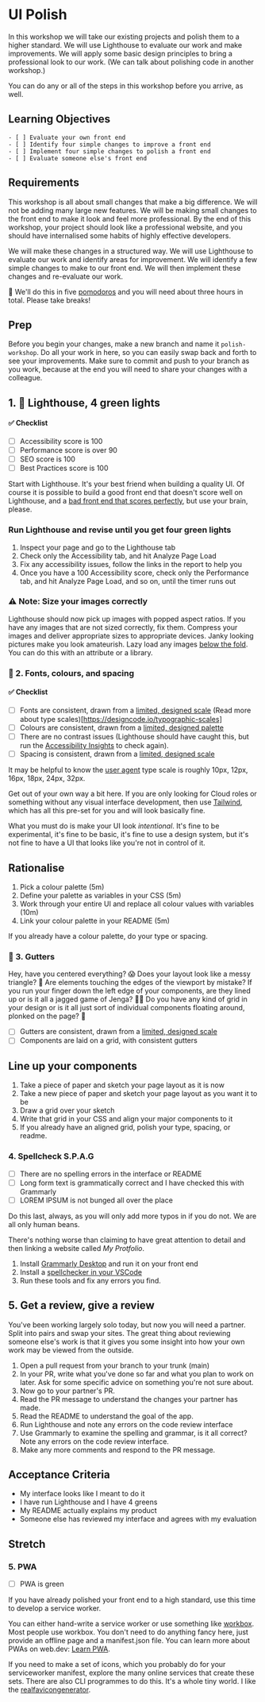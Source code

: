 # UI Polish

In this workshop we will take our existing projects and polish them to a higher standard. We will use Lighthouse to evaluate our work and make improvements. We will apply some basic design principles to bring a professional look to our work. (We can talk about polishing code in another workshop.)

You can do any or all of the steps in this workshop before you arrive, as well.

## Learning Objectives

```objectives
- [ ] Evaluate your own front end
- [ ] Identify four simple changes to improve a front end
- [ ] Implement four simple changes to polish a front end
- [ ] Evaluate someone else's front end
```

## Requirements

This workshop is all about small changes that make a big difference. We will not be adding many large new features. We will be making small changes to the front end to make it look and feel more professional. By the end of this workshop, your project should look like a professional website, and you should have internalised some habits of highly effective developers.

We will make these changes in a structured way. We will use Lighthouse to evaluate our work and identify areas for improvement. We will identify a few simple changes to make to our front end. We will then implement these changes and re-evaluate our work.

🍅 We'll do this in five [pomodoros](https://pomofocus.io/) and you will need about three hours in total. Please take breaks!

## Prep

Before you begin your changes, make a new branch and name it `polish-workshop`. Do all your work in here, so you can easily swap back and forth to see your improvements. Make sure to commit and push to your branch as you work, because at the end you will need to share your changes with a colleague.

## 1. 🧪 Lighthouse, 4 green lights

#### ✅ Checklist

- [ ] Accessibility score is 100
- [ ] Performance score is over 90
- [ ] SEO score is 100
- [ ] Best Practices score is 100

Start with Lighthouse. It's your best friend when building a quality UI. Of course it is possible to build a good front end that doesn't score well on Lighthouse, and a [bad front end that scores perfectly](https://www.matuzo.at/blog/building-the-most-inaccessible-site-possible-with-a-perfect-lighthouse-score/), but use your brain, please.

<!--{{<note type="activity" title="Audit your design 🍅">}} -->

### Run Lighthouse and revise until you get four green lights

1. Inspect your page and go to the Lighthouse tab
1. Check only the Accessibility tab, and hit Analyze Page Load
1. Fix any accessibility issues, follow the links in the report to help you
1. Once you have a 100 Accessibility score, check only the Performance tab, and hit Analyze Page Load, and so on, until the timer runs out

<!--{{</note>}}-->

### ⚠️ Note: Size your images correctly

Lighthouse should now pick up images with popped aspect ratios. If you have any images that are not sized correctly, fix them. Compress your images and deliver appropriate sizes to appropriate devices. Janky looking pictures make you look amateurish. Lazy load any images [below the fold](https://web.dev/lazy-loading-best-practices/). You can do this with an attribute or a library.

### 🎨 2. Fonts, colours, and spacing

#### ✅ Checklist

- [ ] Fonts are consistent, drawn from a [limited, designed scale](https://typescale.com/) (Read more about type scales)[https://designcode.io/typographic-scales]
- [ ] Colours are consistent, drawn from a [limited, designed palette](https://coolors.co/palettes/trending)
- [ ] There are no contrast issues (Lighthouse should have caught this, but run the [Accessibility Insights](https://accessibilityinsights.io/) to check again).
- [ ] Spacing is consistent, drawn from a [limited, designed scale](https://uxplanet.org/spacing-guide-for-designers-5bd140afe52a)

It may be helpful to know the [user agent](https://chromium.googlesource.com/chromium/blink/+/master/Source/core/css/html.css) type scale is roughly 10px, 12px, 16px, 18px, 24px, 32px.

Get out of your own way a bit here. If you are only looking for Cloud roles or something without any visual interface development, then use [Tailwind](https://tailwindcss.com/), which has all this pre-set for you and will look basically fine.

What you must do is make your UI look _intentional_. It's fine to be experimental, it's fine to be basic, it's fine to use a design system, but it's not fine to have a UI that looks like you're not in control of it.

<!--{{<note type="activity" title="Rationalise your design 🍅">}}-->

## Rationalise

1. Pick a colour palette (5m)
1. Define your palette as variables in your CSS (5m)
1. Work through your entire UI and replace all colour values with variables (10m)
1. Link your colour palette in your README (5m)

If you already have a colour palette, do your type or spacing.

<!--{{</note>}}-->

### 📐 3. Gutters

Hey, have you centered everything? 😱 Does your layout look like a messy triangle? 💩 Are elements touching the edges of the viewport by mistake? If you run your finger down the left edge of your components, are they lined up or is it all a jagged game of Jenga? 🍻🥴 Do you have any kind of grid in your design or is it all just sort of individual components floating around, plonked on the page? 🫠

- [ ] Gutters are consistent, drawn from a [limited, designed scale](https://type-scale.com/)
- [ ] Components are laid on a grid, with consistent gutters

<!--{{<note type="activity" title="Line up your components 🍅">}}-->

## Line up your components

1. Take a piece of paper and sketch your page layout as it is now
1. Take a new piece of paper and sketch your page layout as you want it to be
1. Draw a grid over your sketch 
1. Write that grid in your CSS and align your major components to it
1. If you already have an aligned grid, polish your type, spacing, or readme.

<!--{{</note>}}-->

### 4. Spellcheck S.P.A.G

- [ ] There are no spelling errors in the interface or README
- [ ] Long form text is grammatically correct and I have checked this with Grammarly
- [ ] LOREM IPSUM is not bunged all over the place

Do this last, always, as you will only add more typos in if you do not. We are all only human beans.

There's nothing worse than claiming to have great attention to detail and then linking a website called _My Protfolio_.

<!--{{<note type="exercise" title="Typo Tomato 🍅">}}-->

1. Install [Grammarly Desktop](https://www.grammarly.com/desktop) and run it on your front end
1. Install a [spellchecker in your VSCode](https://marketplace.visualstudio.com/items?itemName=streetsidesoftware.code-spell-checker)
1. Run these tools and fix any errors you find.

<!--{{</note>}}-->

## 5. Get a review, give a review

You've been working largely solo today, but now you will need a partner. Split into pairs and swap your sites. The great thing about reviewing someone else's work is that it gives you some insight into how your own work may be viewed from the outside.

<!--{{<note type="activity" title="Review 🍅">}}-->

1. Open a pull request from your branch to your trunk (main)
1. In your PR, write what you've done so far and what you plan to work on later. Ask for some specific advice on something you're not sure about.
1. Now go to your partner's PR.
1. Read the PR message to understand the changes your partner has made.
1. Read the README to understand the goal of the app.
1. Run Lighthouse and note any errors on the code review interface
1. Use Grammarly to examine the spelling and grammar, is it all correct? Note any errors on the code review interface.
1. Make any more comments and respond to the PR message.

<!-- {{</note>}}-->

## Acceptance Criteria

- My interface looks like I meant to do it
- I have run Lighthouse and I have 4 greens
- My README actually explains my product
- Someone else has reviewed my interface and agrees with my evaluation

## Stretch

### 5. PWA

- [ ] PWA is green

If you have already polished your front end to a high standard, use this time to develop a service worker.

You can either hand-write a service worker or use something like [workbox](https://developer.chrome.com/docs/workbox/). Most people use workbox. You don't need to do anything fancy here, just provide an offline page and a manifest.json file. You can learn more about PWAs on web.dev: [Learn PWA](https://web.dev/progressive-web-apps/).

If you need to make a set of icons, which you probably do for your serviceworker manifest, explore the many online services that create these sets. There are also CLI programmes to do this. It's a whole tiny world. I like the [realfavicongenerator](https://realfavicongenerator.net/).
